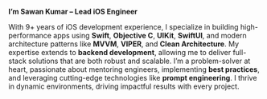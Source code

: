 **I’m Sawan Kumar – Lead iOS Engineer**

With 9+ years of iOS development experience, I specialize in building high-performance apps using **Swift**, **Objective C**,  **UIKit**, **SwiftUI**, and modern architecture patterns like **MVVM**, **VIPER**, and **Clean Architecture**. My expertise extends to **backend development**, allowing me to deliver full-stack solutions that are both robust and scalable. I’m a problem-solver at heart, passionate about mentoring engineers, implementing **best practices**, and leveraging cutting-edge technologies like **prompt engineering**. I thrive in dynamic environments, driving impactful results with every project.